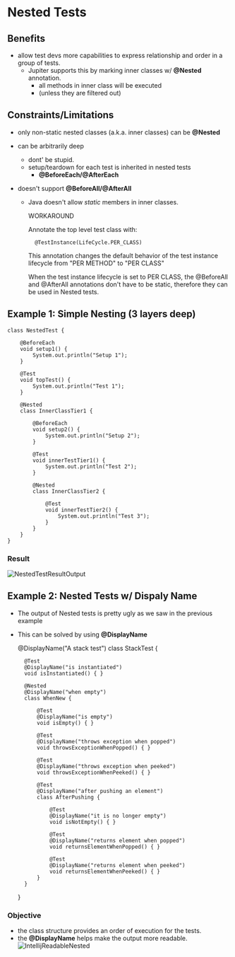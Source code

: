 # Nested Tests

## Benefits
- allow test devs more capabilities to express relationship and order
in a group of tests.
  - Jupiter supports this by marking inner classes w/ **@Nested**
    annotation. 
    - all methods in inner class will be executed 
    - (unless they are filtered out)
  

## Constraints/Limitations
- only non-static nested classes (a.k.a. inner classes) can be
**@Nested**
- can be arbitrarily deep
  - dont' be stupid. 
  - setup/teardown for each test is inherited in nested tests
    - **@BeforeEach/@AfterEach**
  

- doesn't support **@BeforeAll/@AfterAll**
  - Java doesn't allow *static* members in inner classes. 
    
      
    WORKAROUND
      
      Annotate the top level test class with:

          @TestInstance(LifeCycle.PER_CLASS)

      This annotation changes the default behavior of the test
      instance lifecycle from "PER METHOD" to "PER CLASS"
    
      When the test instance lifecycle is set to PER CLASS, 
      the @BeforeAll and @AfterAll annotations don't have to be
      static, therefore they can be used in Nested tests. 

## Example 1: Simple Nesting (3 layers deep)

    class NestedTest {
        
        @BeforeEach
        void setup1() {
            System.out.println("Setup 1");
        }

        @Test
        void topTest() {
            System.out.println("Test 1");
        }

        @Nested
        class InnerClassTier1 {

            @BeforeEach
            void setup2() {
                System.out.println("Setup 2");
            }

            @Test
            void innerTestTier1() {
                System.out.println("Test 2");
            }

            @Nested
            class InnerClassTier2 {

                @Test
                void innerTestTier2() {
                    System.out.println("Test 3");
                }
            }
        }
    }
### Result
![NestedTestResultOutput](/Users/Edward/IdeaProjects/edu/MasteringSoftwareTesting/src/main/resources/images/NestedTestResultOutput.png)


## Example 2: Nested Tests w/ Dispaly Name
- The output of Nested tests is pretty ugly as we saw in the previous
example
- This can be solved by using **@DisplayName**


    @DisplayName("A stack test")
    class StackTest {
        
        @Test
        @DisplayName("is instantiated")
        void isInstantiated() { } 

        @Nested
        @DisplayName("when empty")
        class WhenNew {
            
            @Test
            @DisplayName("is empty")
            void isEmpty() { }

            @Test
            @DisplayName("throws exception when popped")
            void throwsExceptionWhenPopped() { }

            @Test
            @DisplayName("throws exception when peeked")
            void throwsExceptionWhenPeeked() { }

            @Test
            @DisplayName("after pushing an element")
            class AfterPushing {

                @Test
                @DisplayName("it is no longer empty")
                void isNotEmpty() { }

                @Test
                @DisplayName("returns element when popped")
                void returnsElementWhenPopped() { }
  
                @Test
                @DisplayName("returns element when peeked")
                void returnsElementWhenPeeked() { }
            }
        }
    }

### Objective
- the class structure provides an order of execution for the
tests. 
- the **@DisplayName** helps make the output more readable. 
![IntellijReadableNested](/Users/Edward/IdeaProjects/edu/MasteringSoftwareTesting/src/main/resources/images/IntellijReadableNested.png)
